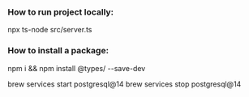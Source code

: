 ### How to run project locally:

npx ts-node src/server.ts

### How to install a package:
npm i <package-name> &&
npm install @types/<package-name> --save-dev



brew services start postgresql@14
brew services stop postgresql@14